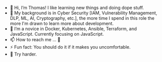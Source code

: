 - 👋 Hi, I’m Thomas! I like learning new things and doing dope stuff.
- 👀 My background is in Cyber Security [IAM, Vulnerability Management, DLP, ML, AI, Cryptography, etc.], the more time I spend in this role the more I'm drawn to learn more about development.
- 🌱 I’m a novice in Docker, Kubernetes, Ansible, Terraform, and JavaScript. Currently focusing on JavaScript.
- 📫 How to reach me ... 👻
- ⚡ Fun fact: You should do it if it makes you uncomfortable.
- 🚧 Try harder.

<!---
tburke9891/tburke9891 is a ✨ special ✨ repository because its `README.md` (this file) appears on your GitHub profile.
You can click the Preview link to take a look at your changes.
--->
